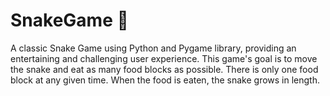 # SnakeGame 🐍
A classic Snake Game using Python and Pygame library, providing an entertaining and challenging user
experience. This game's goal is to move the snake and eat as many food blocks as possible. There is only one food block at any given time. When the food is eaten, the snake grows in length.
